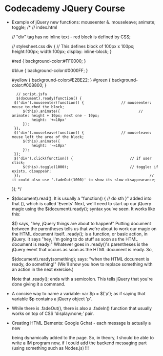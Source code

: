 Codecademy JQuery Course
========================

- Example of jQuery new functions: mouseenter &. mouseleave; animate; toggle;
    /*
    // index.html
    <!DOCTYPE html>
    <html>
        <head>
            <link rel="stylesheet" type="text/css" href="stylesheet.css"/>
            <script type="text/javascript" src="script.js"></script>
        </head>
        <body>
            <div id="red"></div>                        // "div" tag has no inline text - red block is defined by CSS;
            <div id="blue"></div>
            <div id="yellow"></div>
            <div id="green"></div>
        </body>
    </html>

    // stylesheet.css
    div {                                           // This defines block of 100px x 100px;
        height:100px;
        width:100px;
        display: inline-block;
    }

    #red {
        background-color:#FF0000;
    }

    #blue {
        background-color:#0000FF;
    }

    #yellow {
        background-color:#E2BE22;
    }
    #green {
            background-color:#008800;
        }

        // script.jsfa
        $(document).ready(function() {
       $('div').mouseenter(function() {                 // mouseenter: mouse touched the block;
           $(this).animate({                                    // animate: height + 10px; next one - 10px;
               height: '+=10px'
           });
       });
       $('div').mouseleave(function() {                 // mouseleave: mouse left the area of the block;
           $(this).animate({
               height: '-=10px'
           }); 
       });
       $('div').click(function() {                          // if user click;
           $(this).toggle(1000);                            // toggle: if exists, disappear;
       });                                                           // it could also use '.fadeOut(1000)' to show its slow disappearance;
    });
     */

- $(document).read():        It is usually a "function() { // do sth }" added into that (), which is called 'Events'
    Next, we'll need to start up our jQuery magic using the $(document).ready(); syntax you've seen. It works like this:

    $() says, "hey, jQuery things are about to happen!"
    Putting document between the parentheses tells us that we're about to work our magic on the HTML document itself.
    .ready(); is a function, or basic action, in jQuery. It says "hey, I'm going to do stuff as soon as the HTML document is ready!"
    Whatever goes in .ready()'s parentheses is the jQuery event that occurs as soon as the HTML document is ready.
    So,

    $(document).ready(something);
    says: "when the HTML document is ready, do something!" (We'll show you how to replace something with an action in the next exercise.)

    Note that .ready(); ends with a semicolon. This tells jQuery that you're done giving it a command.

- A concise way to name a variable: var $p = $('p'); as if saying that variable $p contains a jQuery object 'p'.

- While there is .fadeOut(), there is also a .fadeIn() function that usually works on top of CSS 'display:none;' pair.

- Creating HTML Elements: Google Gchat - each message is actually a new <div> being dynamically added to the page. So, in theory, I should be able to write a IM program now, if I could add the backend messaging part  (using something such as Nodes.js) !!!




















